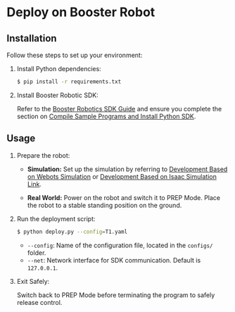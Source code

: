 # Deploy on Booster Robot

## Installation

Follow these steps to set up your environment:

1. Install Python dependencies:

    ```sh
    $ pip install -r requirements.txt
    ```

2. Install Booster Robotic SDK:

    Refer to the [Booster Robotics SDK Guide](https://booster.feishu.cn/wiki/DtFgwVXYxiBT8BksUPjcOwG4n4f#share-WDzedC8AiovU8gxSjeGcQ5CInSf) and ensure you complete the section on [Compile Sample Programs and Install Python SDK](https://booster.feishu.cn/wiki/DtFgwVXYxiBT8BksUPjcOwG4n4f#share-EI5fdtSucoJWO4xd49QcE5JxnCf).

## Usage

1. Prepare the robot:

    - **Simulation:** Set up the simulation by referring to [Development Based on Webots Simulation](https://booster.feishu.cn/wiki/DtFgwVXYxiBT8BksUPjcOwG4n4f#share-IsE9d2DrIow8tpxCBUUcogdwn5d) or [Development Based on Isaac Simulation Link](https://booster.feishu.cn/wiki/DtFgwVXYxiBT8BksUPjcOwG4n4f#share-Jczjd4UKMou7QlxjvJ4c9NNfnwb).

    - **Real World:** Power on the robot and switch it to PREP Mode. Place the robot to a stable standing position on the ground.

2. Run the deployment script:

    ```sh
    $ python deploy.py --config=T1.yaml
    ```

    - `--config`: Name of the configuration file, located in the `configs/` folder.
    - `--net`: Network interface for SDK communication. Default is `127.0.0.1`.

3. Exit Safely:

    Switch back to PREP Mode before terminating the program to safely release control.
